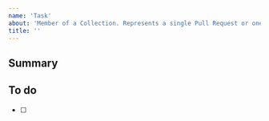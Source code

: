 ```yaml
---
name: 'Task'
about: 'Member of a Collection. Represents a single Pull Request or one manual operation. Use conventional commits with prefix t-act: feat|fix|chore(<environment>): <short name>'
title: ''
---
```


## Summary

## To do

- [ ]

<!-- Please remember to create branch from this issue to make sure Pull Request closes this issue automatically. -->